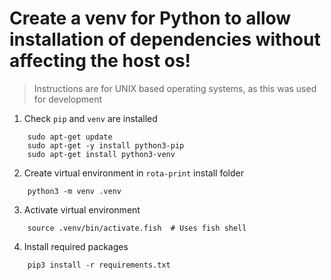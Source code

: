 # Create a venv for Python to allow installation of dependencies without affecting the host os!
> Instructions are for UNIX based operating systems, as this was used for development

1. Check `pip` and `venv` are installed
```shell
    sudo apt-get update
    sudo apt-get -y install python3-pip
    sudo apt-get install python3-venv
```

2. Create virtual environment in `rota-print` install folder
```shell
    python3 -m venv .venv
```

3. Activate virtual environment
```shell
    source .venv/bin/activate.fish  # Uses fish shell
```

4. Install required packages
```shell
    pip3 install -r requirements.txt
```
